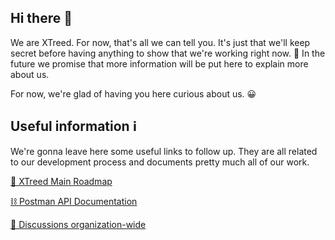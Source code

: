 ## Hi there 👋

We are XTreed. For now, that's all we can tell you. It's just that we'll keep secret before having anything to show that we're working right now. 🔭 In the future we promise that more information will be put here to explain more about us. 

For now, we're glad of having you here curious about us. 😀

## Useful information ℹ️

We're gonna leave here some useful links to follow up. They are all related to our development process and documents pretty much all of our work.

[👀 XTreed Main Roadmap](https://github.com/orgs/xtreed-hq/projects/1)

[⛓️ Postman API Documentation](postman.xtreed.com)

[💬 Discussions organization-wide](https://github.com/orgs/xtreed-hq/discussions)
